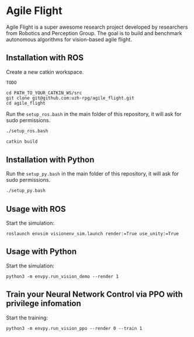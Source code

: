# Agile Flight

Agile Flight is a super awesome research project developed by researchers from Robotics and Perception Group. 
The goal is to build and benchmark autonomous algorithms for vision-based agile flight.


## Installation with ROS

Create a new catkin workspace. 
```
TODO

cd PATH_TO_YOUR_CATKIN_WS/src
git clone git@github.com:uzh-rpg/agile_flight.git
cd agile_flight
```

Run the `setup_ros.bash` in the main folder of this repository, it will ask for sudo permissions.

```bash
./setup_ros.bash

catkin build
```

## Installation with Python 
Run the `setup_py.bash` in the main folder of this repository, it will ask for sudo permissions.

```bash
./setup_py.bash
```
## Usage with ROS
Start the simulation:
```
roslaunch envsim visionenv_sim.launch render:=True use_unity:=True
```

## Usage with Python 
Start the simulation:
```
python3 -m envpy.run_vision_demo --render 1
```
## Train your Neural Network Control via PPO with privilege infomation
Start the training:
```
python3 -m envpy.run_vision_ppo --render 0 --train 1
```
